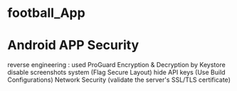 # football_App










# Android APP Security
reverse engineering : used ProGuard
Encryption & Decryption by Keystore 
disable screenshots system (Flag Secure Layout)
hide API keys (Use Build Configurations)
Network Security (validate the server's SSL/TLS certificate)
